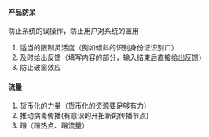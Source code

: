 ####  产品防呆
防止系统的误操作，防止用户对系统的滥用
1. 适当的限制灵活度（例如倾斜的识别身份证识别口）
2. 及时给出反馈（填写内容的部分，输入结束后直接给出反馈）
3. 防止破窗效应



#### 流量

1. 货币化的力量（货币化的资源要足够有力）
2. 推动病毒传播(有意识的开拓新的传播节点)
3. 蹭（蹭热点、蹭流量）